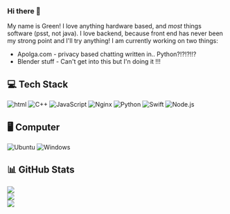 ### Hi there 👋

My name is Green! I love anything hardware based, and *most* things software (psst, not java).
I love backend, because front end has never been my strong point and I'll try anything!
I am currently working on two things:

 - Apolga.com - privacy based chatting written in.. Python?!?!?!!?
 - Blender stuff - Can't get into this but I'n doing it !!!
 
## 💻 Tech Stack
![html](https://img.shields.io/badge/HTML-E34F26.svg?logo=HTML5&style=flat&logoColor=white)
![C++](https://img.shields.io/badge/-C++-365dbf.svg?logo=C%2B%2B&style=flat)
![JavaScript](https://img.shields.io/badge/JavaScript-F7DF1E.svg?logo=JavaScript&style=flat&logoColor=white)
![Nginx](https://img.shields.io/badge/Nginx-%23009639.svg?logo=nginx&style=flat&logoColor=white)
![Python](https://img.shields.io/badge/-Python-F9DC3E.svg?logo=Python&style=flat)
![Swift](https://img.shields.io/badge/Swift-F05138.svg?logo=Swift&style=flat&logoColor=white)
![Node.js](https://img.shields.io/badge/Node.js-6DA55F.svg?logo=node.js&style=flat&logoColor=white)

## 🖥️ Computer
![Ubuntu](https://img.shields.io/badge/-Ubuntu-6F52B5.svg?logo=ubuntu&style=flat)
![Windows](https://img.shields.io/badge/-Windows-0078D6.svg?logo=windows&style=flat)

## 📊 GitHub Stats
![](https://github-readme-stats.vercel.app/api/top-langs/?username=GreenDiscord&theme=vue-dark&hide_border=false&include_all_commits=true&count_private=false&layout=compact)<br>
![](https://github-readme-stats.vercel.app/api?username=GreenDiscord&theme=vue-dark&hide_border=false&include_all_commits=true&count_private=false)<br>
![](https://github-readme-streak-stats.herokuapp.com/?user=GreenDiscord&theme=vue-dark&hide_border=false)
